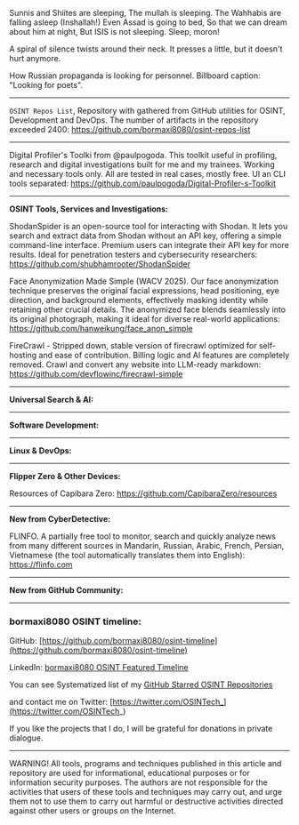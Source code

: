 
Sunnis and Shiites are sleeping,
The mullah is sleeping.
The Wahhabis are falling asleep
(Inshallah!)
Even Assad is going to bed,
So that we can dream about him at night,
But ISIS is not sleeping.
Sleep, moron!


A spiral of silence twists around their neck.
It presses a little, but it doesn't hurt anymore.


How Russian propaganda is looking for personnel. Billboard caption: "Looking for poets".

----

```OSINT Repos List```, Repository with gathered from GitHub utilities for OSINT, Development and DevOps. The number of artifacts in the repository exceeded 2400: https://github.com/bormaxi8080/osint-repos-list

----

Digital Profiler's Toolki from @paulpogoda. This toolkit useful in profiling, research and digital investigations built for me and my trainees. Working and necessary tools only. All are tested in real cases, mostly free. UI an CLI tools separated: https://github.com/paulpogoda/Digital-Profiler-s-Toolkit

----

**OSINT Tools, Services and Investigations:**

ShodanSpider is an open-source tool for interacting with Shodan. It lets you search and extract data from Shodan without an API key, offering a simple command-line interface. Premium users can integrate their API key for more results. Ideal for penetration testers and cybersecurity researchers: https://github.com/shubhamrooter/ShodanSpider

Face Anonymization Made Simple (WACV 2025). Our face anonymization technique preserves the original facial expressions, head positioning, eye direction, and background elements, effectively masking identity while retaining other crucial details. The anonymized face blends seamlessly into its original photograph, making it ideal for diverse real-world applications: https://github.com/hanweikung/face_anon_simple

FireCrawl - Stripped down, stable version of firecrawl optimized for self-hosting and ease of contribution. Billing logic and AI features are completely removed. Crawl and convert any website into LLM-ready markdown: https://github.com/devflowinc/firecrawl-simple

----

**Universal Search & AI:**



---

**Software Development:**



----

**Linux & DevOps:**



----

**Flipper Zero & Other Devices:**

Resources of Capibara Zero: https://github.com/CapibaraZero/resources

----

**New from CyberDetective:**

FLINFO. A partially free tool to monitor, search and quickly analyze news from many different sources in Mandarin, Russian, Arabic, French, Persian, Vietnamese (the tool automatically translates them into English): https://flinfo.com

----

**New from GitHub Community:**



----
### bormaxi8080 OSINT timeline:

GitHub: [https://github.com/bormaxi8080/osint-timeline](https://github.com/bormaxi8080/osint-timeline)

LinkedIn: [bormaxi8080 OSINT Featured Timeline](https://www.linkedin.com/in/osintech/details/featured/)

You can see Systematized list of my [GitHub Starred OSINT Repositories](https://github.com/bormaxi8080/osint-repos-list)

and contact me on Twitter: [https://twitter.com/OSINTech_](https://twitter.com/OSINTech_)

If you like the projects that I do, I will be grateful for donations in private dialogue.

----

WARNING! All tools, programs and techniques published in this article and repository are used for informational, educational purposes or for information security purposes. The authors are not responsible for the activities that users of these tools and techniques may carry out, and urge them not to use them to carry out harmful or destructive activities directed against other users or groups on the Internet.
